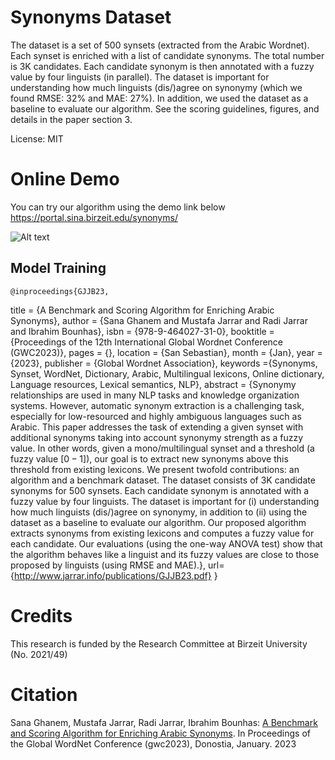 # Synonyms Dataset
The dataset is a set of 500 synsets (extracted from the Arabic Wordnet). Each synset is enriched with a list of candidate synonyms. The total number is 3K candidates. Each candidate synonym is then annotated with a fuzzy value by four linguists (in parallel). The dataset is important for understanding how much linguists (dis/)agree on synonymy (which we found RMSE: 32% and MAE: 27%). In addition, we used the dataset as a baseline to evaluate our algorithm. See the scoring guidelines, figures, and details in the paper section 3.<br />

License: MIT

# Online Demo
You can try our algorithm using the demo link below <br />
https://portal.sina.birzeit.edu/synonyms/

![Alt text](https://portal.sina.birzeit.edu/synonyms/synonyms_screenshot.PNG)


Model Training
--------

    @inproceedings{GJJB23,
title = {A Benchmark and Scoring Algorithm for Enriching Arabic Synonyms},
author = {Sana Ghanem and Mustafa Jarrar and Radi Jarrar and Ibrahim Bounhas},
isbn = {978-9-464027-31-0},
booktitle = {Proceedings of the 12th International Global Wordnet Conference (GWC2023)},
pages = {},
location = {San Sebastian},
month = {Jan},
year = {2023},
publisher = {Global Wordnet Association},
keywords ={Synonyms, Synset, WordNet, Dictionary, Arabic, Multilingual lexicons, Online dictionary, Language resources, Lexical semantics, NLP},
abstract = {Synonymy relationships are used in many NLP tasks and knowledge organization systems. However, automatic synonym extraction is a challenging task, especially for low-resourced and highly ambiguous languages such as Arabic. This paper addresses the task of extending a given synset with additional synonyms taking into account synonymy strength as a fuzzy value. In other words, given a mono/multilingual synset and a threshold (a fuzzy value $[0-1]$), our goal is to extract new synonyms above this threshold from existing lexicons. We present twofold contributions: an algorithm and a benchmark dataset. The dataset consists of 3K candidate synonyms for 500 synsets. Each candidate synonym is annotated with a fuzzy value by four linguists. The dataset is important for (i) understanding how much linguists (dis/)agree on synonymy, in addition to (ii) using the dataset as a baseline to evaluate our algorithm. Our proposed algorithm extracts synonyms from existing lexicons and computes a fuzzy value for each candidate. Our evaluations (using the one-way ANOVA test) show that the algorithm behaves like a linguist and its fuzzy values are close to those proposed by linguists (using RMSE and MAE).},
url={http://www.jarrar.info/publications/GJJB23.pdf}
}



# Credits
This research is funded by the Research Committee at Birzeit University (No. 2021/49)

# Citation
Sana Ghanem, Mustafa Jarrar, Radi Jarrar, Ibrahim Bounhas: [A Benchmark and Scoring Algorithm for Enriching Arabic Synonyms](http://www.jarrar.info/publications/GJJB23.pdf). In Proceedings of the Global WordNet Conference (gwc2023), Donostia, January. 2023
